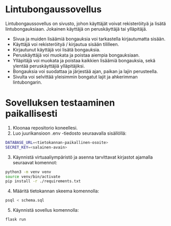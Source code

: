 # Lintubongaussovellus

Lintubongaussovellus on sivusto, johon käyttäjät voivat rekisteröityä ja lisätä lintubongauksiaan. Jokainen käyttäjä on peruskäyttäjä tai ylläpitäjä. 

- Sivua ja muiden lisäämiä bongauksia voi tarkastella kirjautumatta sisään.
- Käyttäjä voi rekisteröityä / kirjautua sisään tililleen.
- Kirjautunut käyttäjä voi lisätä bongauksia.
- Peruskäyttäjä voi muokata ja poistaa aiempia bongauksiaan.
- Ylläpitäjä voi muokata ja poistaa kaikkien lisäämiä bongauksia, sekä ylentää peruskäyttäjiä ylläpitäjiksi.
- Bongauksia voi suodattaa ja järjestää ajan, paikan ja lajin perusteella.
- Sivulta voi selvittää yleisimmin bongatut lajit ja ahkerimman lintubongarin.

# Sovelluksen testaaminen paikallisesti

1. Kloonaa repositorio koneellesi.
2. Luo juurikansioon .env -tiedosto seuraavalla sisällöllä:
  ```bash
  DATABASE_URL=<tietokannan-paikallinen-osoite>
  SECRET_KEY=<salainen-avain>
  ``` 
3. Käynnistä virtuaaliympäristö ja asenna tarvittavat kirjastot ajamalla seuraavat komennot:
  ```bash
  python3 -m venv venv
  source venv/bin/activate
  pip install -r ./requirements.txt
  ``` 
4. Määritä tietokannan skeema komennolla:
  ```bash
  psql < schema.sql
  ```
5. Käynnistä sovellus komennolla:
  ```bash
  flask run
  ``` 
